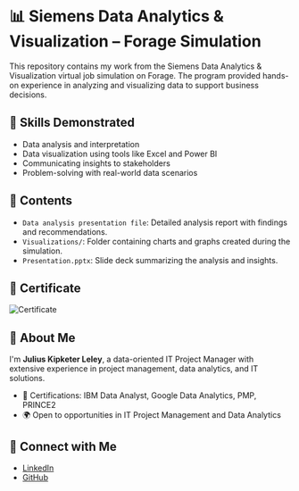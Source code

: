 # 📊 Siemens Data Analytics & Visualization – Forage Simulation

This repository contains my work from the Siemens Data Analytics & Visualization virtual job simulation on Forage. The program provided hands-on experience in analyzing and visualizing data to support business decisions.

## 🧠 Skills Demonstrated

- Data analysis and interpretation
- Data visualization using tools like Excel and Power BI
- Communicating insights to stakeholders
- Problem-solving with real-world data scenarios

## 📁 Contents

- `Data analysis presentation file`: Detailed analysis report with findings and recommendations.
- `Visualizations/`: Folder containing charts and graphs created during the simulation.
- `Presentation.pptx`: Slide deck summarizing the analysis and insights.

## 🔗 Certificate

![Certificate](certificate.png)

## 📌 About Me

I'm **Julius Kipketer Leley**, a data-oriented IT Project Manager with extensive experience in project management, data analytics, and IT solutions.

- 📜 Certifications: IBM Data Analyst, Google Data Analytics, PMP, PRINCE2
- 🌍 Open to opportunities in IT Project Management and Data Analytics

## 🔗 Connect with Me

- [LinkedIn](https://www.linkedin.com/in/julius-kipketer-leley-a885b011)
- [GitHub](https://github.com/pkomot)
